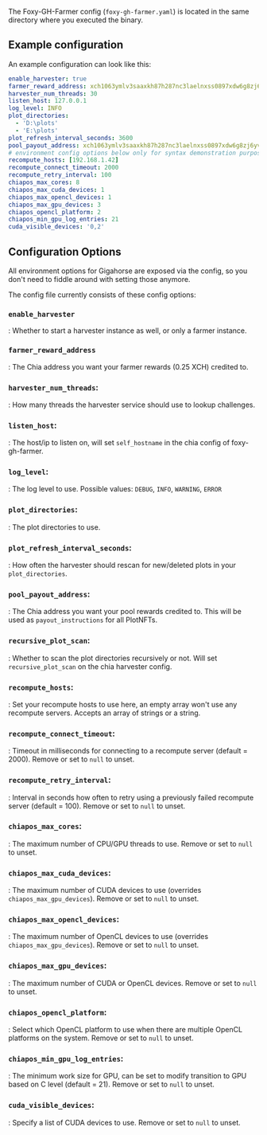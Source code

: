 The Foxy-GH-Farmer config (`foxy-gh-farmer.yaml`) is located in the same directory where you executed the binary.

## Example configuration

An example configuration can look like this:
```yaml
enable_harvester: true
farmer_reward_address: xch1063ymlv3saaxkh87h287nc3laelnxss0897xdw6g8zj6yvaa4elslg0xfa
harvester_num_threads: 30
listen_host: 127.0.0.1
log_level: INFO
plot_directories:
  - 'D:\plots'
  - 'E:\plots'
plot_refresh_interval_seconds: 3600
pool_payout_address: xch1063ymlv3saaxkh87h287nc3laelnxss0897xdw6g8zj6yvaa4elslg0xfa
# environment config options below only for syntax demonstration purposes, apply as need with the values you require
recompute_hosts: [192.168.1.42]
recompute_connect_timeout: 2000
recompute_retry_interval: 100
chiapos_max_cores: 8
chiapos_max_cuda_devices: 1
chiapos_max_opencl_devices: 1
chiapos_max_gpu_devices: 3
chiapos_opencl_platform: 2
chiapos_min_gpu_log_entries: 21
cuda_visible_devices: '0,2'
```

## Configuration Options

All environment options for Gigahorse are exposed via the config, so you don't need to fiddle around with setting those anymore.

The config file currently consists of these config options:

### `enable_harvester`
: Whether to start a harvester instance as well, or only a farmer instance.

### `farmer_reward_address`
: The Chia address you want your farmer rewards (0.25 XCH) credited to.

### `harvester_num_threads`:
: How many threads the harvester service should use to lookup challenges.

### `listen_host`:
: The host/ip to listen on, will set `self_hostname` in the chia config of foxy-gh-farmer.

### `log_level`:
: The log level to use. Possible values: `DEBUG`, `INFO`, `WARNING`, `ERROR`

### `plot_directories`:
: The plot directories to use.

### `plot_refresh_interval_seconds`:
: How often the harvester should rescan for new/deleted plots in your `plot_directories`.

### `pool_payout_address`:
: The Chia address you want your pool rewards credited to. This will be used as `payout_instructions` for all PlotNFTs. 

### `recursive_plot_scan`:
: Whether to scan the plot directories recursively or not. Will set `recursive_plot_scan` on the chia harvester config.

### `recompute_hosts`:
: Set your recompute hosts to use here, an empty array won't use any recompute servers. Accepts an array of strings or a string.

### `recompute_connect_timeout`:
: Timeout in milliseconds for connecting to a recompute server (default = 2000). Remove or set to `null` to unset.

### `recompute_retry_interval`:
: Interval in seconds how often to retry using a previously failed recompute server (default = 100). Remove or set to `null` to unset.

### `chiapos_max_cores`:
: The maximum number of CPU/GPU threads to use. Remove or set to `null` to unset.

### `chiapos_max_cuda_devices`:
: The maximum number of CUDA devices to use (overrides `chiapos_max_gpu_devices`). Remove or set to `null` to unset.

### `chiapos_max_opencl_devices`:
: The maximum number of OpenCL devices to use (overrides `chiapos_max_gpu_devices`). Remove or set to `null` to unset.

### `chiapos_max_gpu_devices`:
: The maximum number of CUDA or OpenCL devices. Remove or set to `null` to unset.

### `chiapos_opencl_platform`:
: Select which OpenCL platform to use when there are multiple OpenCL platforms on the system. Remove or set to `null` to unset.

### `chiapos_min_gpu_log_entries`:
: The minimum work size for GPU, can be set to modify transition to GPU based on C level (default = 21). Remove or set to `null` to unset.

### `cuda_visible_devices`:
: Specify a list of CUDA devices to use. Remove or set to `null` to unset.
